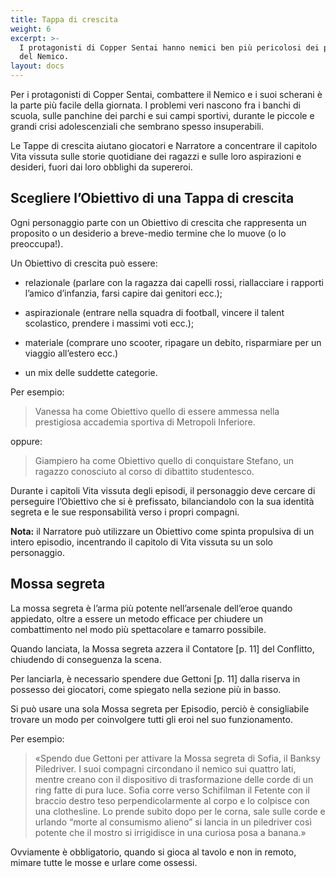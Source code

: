 ```yaml
---
title: Tappa di crescita
weight: 6
excerpt: >-
  I protagonisti di Copper Sentai hanno nemici ben più pericolosi dei pupazzi
  del Nemico.
layout: docs
---
```

Per i protagonisti di Copper Sentai, combattere il Nemico e i suoi scherani è la parte più facile della giornata. I problemi veri nascono fra i banchi di scuola, sulle panchine dei parchi e sui campi sportivi, durante le piccole e grandi crisi adolescenziali che sembrano spesso insuperabili.

Le Tappe di crescita aiutano giocatori e Narratore a concentrare il capitolo Vita vissuta sulle storie quotidiane dei ragazzi e sulle loro aspirazioni e desideri, fuori dai loro obblighi da supereroi.

## Scegliere l’Obiettivo di una Tappa di crescita

Ogni personaggio parte con un Obiettivo di crescita che rappresenta un proposito o un desiderio a breve-medio termine che lo muove (o lo preoccupa!).

Un Obiettivo di crescita può essere:

*   relazionale (parlare con la ragazza dai capelli rossi, riallacciare i rapporti l’amico d’infanzia, farsi capire dai genitori ecc.);

*   aspirazionale (entrare nella squadra di football, vincere il talent scolastico, prendere i massimi voti ecc.);

*   materiale (comprare uno scooter, ripagare un debito, risparmiare per un viaggio all’estero ecc.)

*   un mix delle suddette categorie.

Per esempio:

> Vanessa ha come Obiettivo quello di essere ammessa nella prestigiosa accademia sportiva di Metropoli Inferiore.

oppure:

> Giampiero ha come Obiettivo quello di conquistare Stefano, un ragazzo conosciuto al corso di dibattito studentesco.

Durante i capitoli Vita vissuta degli episodi, il personaggio deve cercare di perseguire l’Obiettivo che si è prefissato, bilanciandolo con la sua identità segreta e le sue responsabilità verso i propri compagni.

<div class="note"><strong>Nota:</strong> il Narratore può utilizzare un Obiettivo come spinta propulsiva di un intero episodio, incentrando il capitolo di Vita vissuta su un solo personaggio.</div>

## Mossa segreta

La mossa segreta è l’arma più potente nell’arsenale dell’eroe quando appiedato, oltre a essere un metodo efficace per chiudere un combattimento nel modo più spettacolare e tamarro possibile.

Quando lanciata, la Mossa segreta azzera il Contatore \[p. 11] del Conflitto, chiudendo di conseguenza la scena.

Per lanciarla, è necessario spendere due Gettoni \[p. 11] dalla riserva in possesso dei giocatori, come spiegato nella sezione più in basso.

Si può usare una sola Mossa segreta per Episodio, perciò è consigliabile trovare un modo per coinvolgere tutti gli eroi nel suo funzionamento.

Per esempio:

> «Spendo due Gettoni per attivare la Mossa segreta di Sofia, il Banksy Piledriver. I suoi compagni circondano il nemico sui quattro lati, mentre creano con il dispositivo di trasformazione delle corde di un ring fatte di pura luce.
> Sofia corre verso Schifilman il Fetente con il braccio destro teso perpendicolarmente al corpo e lo colpisce con una clothesline. Lo prende subito dopo per le corna, sale sulle corde e urlando “morte al consumismo alieno” si lancia in un piledriver così potente che il mostro si irrigidisce in una curiosa posa a banana.»

Ovviamente è obbligatorio, quando si gioca al tavolo e non in remoto, mimare tutte le mosse e urlare come ossessi.
